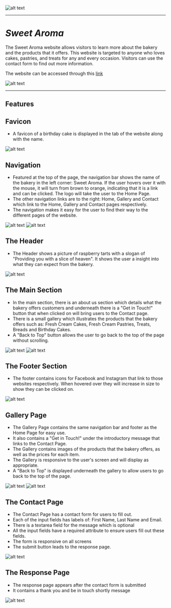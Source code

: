 ![alt text](documentation/sweet-aroma-logo.png)

---

# *Sweet Aroma* 

The Sweet Aroma website allows visitors to learn more about the bakery and the products that it offers. This website is targeted to anyone who loves cakes, pastries, and treats for any and every occasion. Visitors can use the contact form to find out more information.

The website can be accessed through this [link](https://alison546.github.io/sweet-aroma/)

![alt text](documentation/sweet-aroma-responsive.png)

---

## Features
## Favicon
* A favicon of a birthday cake is displayed in the tab of the website along with the name.

![alt text](documentation/sweet-aroma-favicon.png)

## Navigation 
* Featured at the top of the page, the navigation bar shows the name of the bakery in the left corner: Sweet Aroma. If the user hovers over it with the mouse, it will turn from brown to orange, indicating that it is a link and can be clicked. The logo will take the user to the Home Page.
* The other navigation links are to the right: Home, Gallery and Contact which link to the Home, Gallery and Contact pages respectively. 
* The navigation makes it easy for the user to find their way to the different pages of the website.


![alt text](documentation/sweet-aroma-navigation.png)
![alt text](documentation/sweet-aroma-logo-hover.png)

## The Header
* The Header shows a picture of raspberry tarts with a slogan of "Providing you with a slice of heaven". It shows the user  a insight into what they can expect from the bakery.

![alt text](documentation/sweet-aroma-header.png)

## The Main Section
* In the main section, there is an about us section which details what the bakery offers customers and underneath there is a "Get in Touch!" button that when clicked on will bring users to the Contact page.
* There is a small gallery which illustrates the products that the bakery offers such as: Fresh Cream Cakes, Fresh Cream Pastries, Treats, Breads and Birthday Cakes.
* A "Back to Top" button allows the user to go back to the top of the page without scrolling.


![alt text](documentation/sweet-aroma-about-us.png)
![alt text](documentation/sweet-aroma-small-gallery.png)

## The Footer Section
* The footer contains icons for Facebook and Instagram that link to those websites respectively. When hovered over they will increase in size to show they can be clicked on. 

![alt text](documentation/sweet-aroma-footer.png)

## Gallery Page
* The Gallery Page contains the same navigation bar and footer as the Home Page for easy use.
* It also contains a "Get in Touch!" under the introductory message that links to the Contact Page.
* The Gallery contains images of the products that the bakery offers, as well as the prices for each item.
* The Gallery is responsive to the user's screen and will display as appropriate.
* A "Back to Top" is displayed underneath the gallery to allow users to go back to the top of the page.

![alt text](documentation/sweet-aroma-gallery-1.png)
![alt text](documentation/sweet-aroma-gallery-2.png)


## The Contact Page 
* The Contact Page has a contact form for users to fill out.
* Each of the input fields has labels of: First Name, Last Name and Email.
* There is a textarea field for the message which is optional
* All the input fields have a required attribute to ensure users fill out these fields.
* The form is responsive on all screens
* The submit button leads to the response page.

![alt text](documentation/sweet-aroma-contact-form.png)

## The Response Page 
* The response page appears after the contact form is submitted
* It contains a thank you and be in touch shortly message

![alt text](documentation/sweet-aroma-response-form.png)



